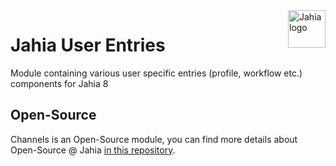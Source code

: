 <!--
    Template for Readmes, see alternatives/examples here: https://github.com/matiassingers/awesome-readme
-->
<a href="https://www.jahia.com/">
    <img src="https://www.jahia.com/modules/jahiacom-templates/images/jahia-3x.png" alt="Jahia logo" title="Jahia" align="right" height="60" />
</a>

<!--
    Project name can either be the full length project name (if there is one) or just the repo name. For example: Digital Experience Manager.
-->

Jahia User Entries
======================

Module containing various user specific entries (profile, workflow etc.) components for Jahia 8

## Open-Source

Channels is an Open-Source module, you can find more details about Open-Source @ Jahia [in this repository](https://github.com/Jahia/open-source).
